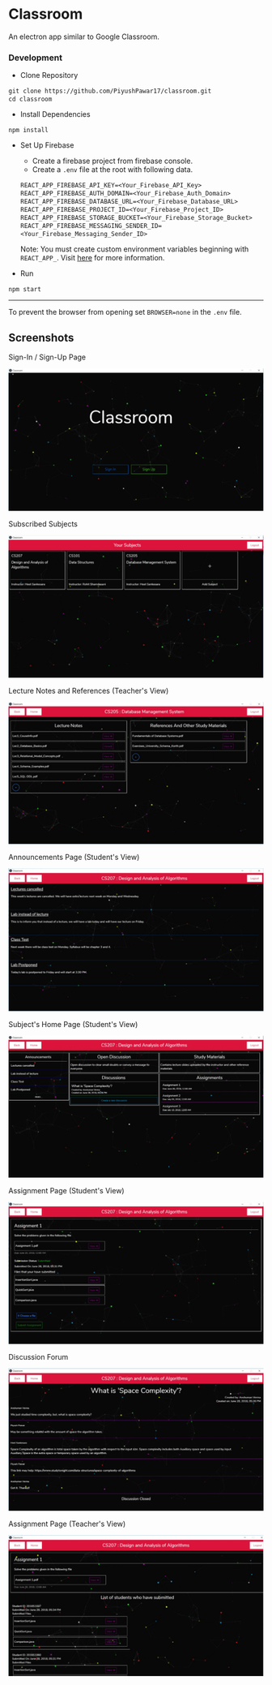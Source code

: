 # Classroom
An electron app similar to Google Classroom.

### Development

- Clone Repository
```
git clone https://github.com/PiyushPawar17/classroom.git
cd classroom
```

- Install Dependencies
```
npm install
```

- Set Up Firebase
	- Create a firebase project from firebase console.
	- Create a `.env` file at the root with following data.
	```
	REACT_APP_FIREBASE_API_KEY=<Your_Firebase_API_Key>
	REACT_APP_FIREBASE_AUTH_DOMAIN=<Your_Firebase_Auth_Domain>
	REACT_APP_FIREBASE_DATABASE_URL=<Your_Firebase_Database_URL>
	REACT_APP_FIREBASE_PROJECT_ID=<Your_Firebase_Project_ID>
	REACT_APP_FIREBASE_STORAGE_BUCKET=<Your_Firebase_Storage_Bucket>
	REACT_APP_FIREBASE_MESSAGING_SENDER_ID=<Your_Firebase_Messaging_Sender_ID>
	```
	Note: You must create custom environment variables beginning with `REACT_APP_`. Visit [here](https://github.com/facebook/create-react-app/blob/master/packages/react-scripts/template/README.md#adding-development-environment-variables-in-env) for more information.

- Run
```
npm start
```
------------------------------------------------------------------

To prevent the browser from opening set `BROWSER=none` in the `.env` file.

## Screenshots

Sign-In / Sign-Up Page

![Main Page](./screenshots/Screenshot-1.JPG)

Subscribed Subjects

![Subscribed Subjects](./screenshots/Screenshot-2.JPG)

Lecture Notes and References (Teacher's View)

![Lecture Notes and References](./screenshots/Screenshot-3.JPG)

Announcements Page (Student's View)

![Announcements Page](./screenshots/Screenshot-4.JPG)

Subject's Home Page (Student's View)

![Subject's Home Page](./screenshots/Screenshot-5.JPG)

Assignment Page (Student's View)

![Assignment Page](./screenshots/Screenshot-6.JPG)

Discussion Forum

![Discussion](./screenshots/Screenshot-7.JPG)

Assignment Page (Teacher's View)

![Assigment](./screenshots/Screenshot-8.JPG)
